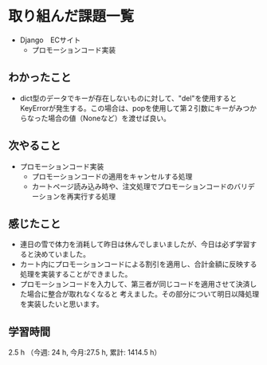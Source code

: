 # 取り組んだ課題一覧
- Django　ECサイト
    - プロモーションコード実装

## わかったこと
- dict型のデータでキーが存在しないものに対して、"del"を使用するとKeyErrorが発生する。この場合は、popを使用して第２引数にキーがみつからなった場合の値（Noneなど）を渡せば良い。

## 次やること
- プロモーションコード実装
    - プロモーションコードの適用をキャンセルする処理
    - カートページ読み込み時や、注文処理でプロモーションコードのバリデーションを再実行する処理        

## 感じたこと
- 連日の雪で体力を消耗して昨日は休んでしまいましたが、今日は必ず学習すると決めていました。
- カート内にプロモーションコードによる割引を適用し、合計金額に反映する処理を実装することができました。
- プロモーションコードを入力して、第三者が同じコードを適用させて決済した場合に整合が取れなくなると  考えました。その部分について明日以降処理を実装したいと思います。      

## 学習時間
2.5 h （今週: 24 h, 今月:27.5 h, 累計: 1414.5 h）